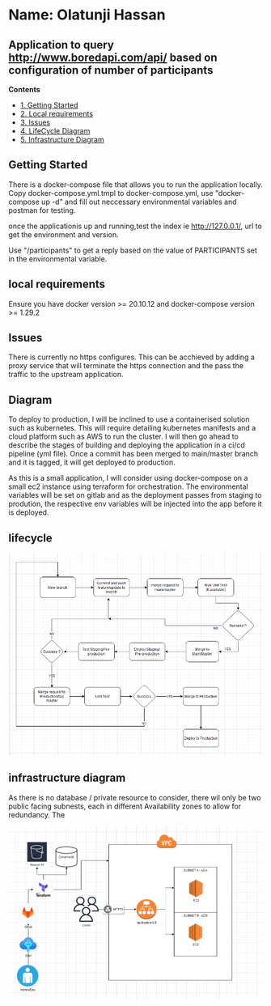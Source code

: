 # Name: Olatunji Hassan


## Application to query http://www.boredapi.com/api/  based on configuration of number of participants

**Contents**
- [1. Getting Started](#getting-started)
- [2. Local requirements](#local-requirements)
- [3. Issues](#issues)
- [4. LifeCycle Diagram](#lifecycle)
- [5. Infrastructure Diagram](#infrastructure-diagram)


## Getting Started
There is a docker-compose file that allows you to run the application locally. Copy 
docker-compose.yml.tmpl to docker-compose.yml, use "docker-compose up -d" and fill out neccessary environmental variables and postman for testing.

once the applicationis up and running,test the index ie http://127.0.0.1/, url to get the environment and version.

Use "/participants" to get a reply based on the value of PARTICIPANTS set in the environmental variable.

## local requirements
Ensure you have docker version >= 20.10.12 and docker-compose version >= 1.29.2

## Issues
There is currently no https configures. This can be acchieved by adding a proxy service that will terminate the https connection and the pass the traffic to the upstream application.


## Diagram
To deploy to production, I will be inclined to use a containerised solution such as kubernetes. This will require detailing kubernetes manifests and a cloud platform such as AWS to run the cluster. I will then go ahead to describe the stages of building and deploying the application in a ci/cd pipeline (yml file). Once a commit has been merged to main/master branch and it is tagged, it will get deployed to production.

As this is a small application, I will consider using docker-compose on a small ec2 instance using terraform for orchestration. The environmental variables will be set on gitlab and as the deployment passes from staging to prodution, the respective env variables will be injected into the app before it is deployed.


## lifecycle
![lifecycle](/images/app_deployment_life.PNG)

## infrastructure diagram
As there is no database / private resource to consider, there wil only be two public facing subnests, each in different Availability zones to allow for redundancy. The

![infra](/images/infra.PNG)